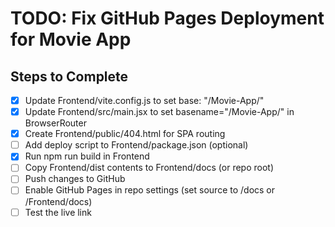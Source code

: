 # TODO: Fix GitHub Pages Deployment for Movie App

## Steps to Complete
- [x] Update Frontend/vite.config.js to set base: "/Movie-App/"
- [x] Update Frontend/src/main.jsx to set basename="/Movie-App/" in BrowserRouter
- [x] Create Frontend/public/404.html for SPA routing
- [ ] Add deploy script to Frontend/package.json (optional)
- [x] Run npm run build in Frontend
- [ ] Copy Frontend/dist contents to Frontend/docs (or repo root)
- [ ] Push changes to GitHub
- [ ] Enable GitHub Pages in repo settings (set source to /docs or /Frontend/docs)
- [ ] Test the live link
